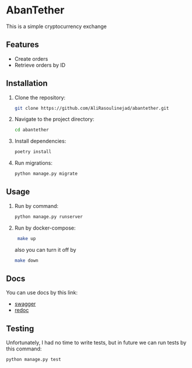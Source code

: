 # AbanTether

This is a simple cryptocurrency exchange  


## Features

- Create orders
- Retrieve orders by ID


## Installation

1. Clone the repository:
   ```bash
   git clone https://github.com/AliRasoulinejad/abantether.git
   ```
2. Navigate to the project directory:
    ```bash
    cd abantether
   ```
3. Install dependencies:
    ```bash
    poetry install
   ```
4. Run migrations:
    ```bash
    python manage.py migrate
   ```


## Usage
1. Run by command:
    ```bash
   python manage.py runserver
    ```
2. Run by docker-compose:
   ```bash
    make up
    ```
    also you can turn it off by
    ```bash
   make down
    ``` 


## Docs
You can use docs by this link: 
- [swagger](http://localhost:8000/docs/swagger/)
- [redoc](http://localhost:8000/docs/redoc/)


## Testing
Unfortunately, I had no time to write tests, but in future we can run tests by this command:
   ```bash 
   python manage.py test
   ```
